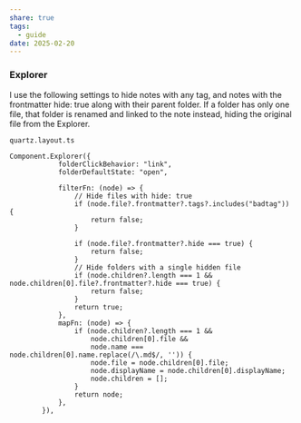 ```yaml
---
share: true
tags:
  - guide
date: 2025-02-20
---
```


### Explorer

I use the following settings to hide notes with any tag, and notes with the frontmatter hide: true along with their parent folder. If a folder has only one file, that folder is renamed and linked to the note instead, hiding the original file from the Explorer.

`quartz.layout.ts`

```
Component.Explorer({
            folderClickBehavior: "link",
            folderDefaultState: "open",

            filterFn: (node) => {
                // Hide files with hide: true
                if (node.file?.frontmatter?.tags?.includes("badtag")) {
                    return false;
                }

                if (node.file?.frontmatter?.hide === true) {
                    return false;
                }
                // Hide folders with a single hidden file
                if (node.children?.length === 1 && node.children[0].file?.frontmatter?.hide === true) {
                    return false;
                }
                return true;
            },
            mapFn: (node) => {
                if (node.children?.length === 1 &&
                    node.children[0].file &&
                    node.name === node.children[0].name.replace(/\.md$/, '')) {
                    node.file = node.children[0].file;
                    node.displayName = node.children[0].displayName;
                    node.children = [];
                }
                return node;
            },
        }),
```
